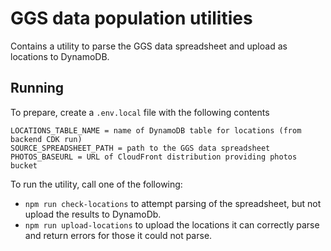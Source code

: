 # GGS data population utilities

Contains a utility to parse the GGS data spreadsheet and upload as locations to DynamoDB.

## Running

To prepare, create a `.env.local` file with the following contents

```
LOCATIONS_TABLE_NAME = name of DynamoDB table for locations (from backend CDK run)
SOURCE_SPREADSHEET_PATH = path to the GGS data spreadsheet
PHOTOS_BASEURL = URL of CloudFront distribution providing photos bucket
```

To run the utility, call one of the following: 
- `npm run check-locations` to attempt parsing of the spreadsheet, but not upload the results to DynamoDb.
- `npm run upload-locations` to upload the locations it can correctly parse and return errors for those it could not parse.
